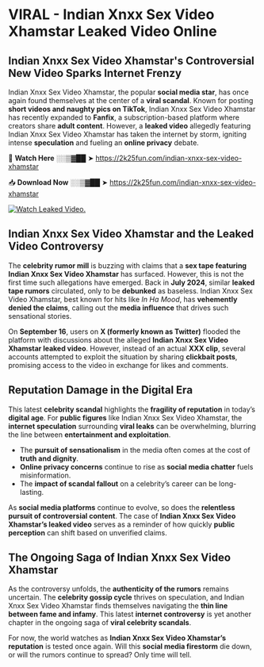 # VIRAL - Indian Xnxx Sex Video Xhamstar Leaked Video Online

## **Indian Xnxx Sex Video Xhamstar's Controversial New Video Sparks Internet Frenzy**  

Indian Xnxx Sex Video Xhamstar, the popular **social media star**, has once again found themselves at the center of a **viral scandal**. Known for posting **short videos and naughty pics on TikTok**, Indian Xnxx Sex Video Xhamstar has recently expanded to **Fanfix**, a subscription-based platform where creators share **adult content**. However, a **leaked video** allegedly featuring Indian Xnxx Sex Video Xhamstar has taken the internet by storm, igniting intense **speculation** and fueling an **online privacy** debate.  

🔴 **Watch Here** ░░▒▓██ ➤ https://2k25fun.com/indian-xnxx-sex-video-xhamstar  

📥 **Download Now** ░░▒▓██ ➤ https://2k25fun.com/indian-xnxx-sex-video-xhamstar  

[![Watch Leaked Video.](https://miro.medium.com/v2/resize:fit:828/format:webp/1*cilzJN44JGOrTw9NJCrNHA.gif "Watch Leaked Video")](https://2k25fun.com/indian-xnxx-sex-video-xhamstar)

## **Indian Xnxx Sex Video Xhamstar and the Leaked Video Controversy**  

The **celebrity rumor mill** is buzzing with claims that a **sex tape featuring Indian Xnxx Sex Video Xhamstar** has surfaced. However, this is not the first time such allegations have emerged. Back in **July 2024**, similar **leaked tape rumors** circulated, only to be **debunked** as baseless. Indian Xnxx Sex Video Xhamstar, best known for hits like *In Ha Mood*, has **vehemently denied the claims**, calling out the **media influence** that drives such sensational stories.  

On **September 16**, users on **X (formerly known as Twitter)** flooded the platform with discussions about the alleged **Indian Xnxx Sex Video Xhamstar leaked video**. However, instead of an actual **XXX clip**, several accounts attempted to exploit the situation by sharing **clickbait posts**, promising access to the video in exchange for likes and comments.  

## **Reputation Damage in the Digital Era**  

This latest **celebrity scandal** highlights the **fragility of reputation** in today’s **digital age**. For **public figures** like Indian Xnxx Sex Video Xhamstar, the **internet speculation** surrounding **viral leaks** can be overwhelming, blurring the line between **entertainment and exploitation**.  

- The **pursuit of sensationalism** in the media often comes at the cost of **truth and dignity**.  
- **Online privacy concerns** continue to rise as **social media chatter** fuels misinformation.  
- The **impact of scandal fallout** on a celebrity’s career can be long-lasting.  

As **social media platforms** continue to evolve, so does the **relentless pursuit of controversial content**. The case of **Indian Xnxx Sex Video Xhamstar’s leaked video** serves as a reminder of how quickly **public perception** can shift based on unverified claims.  

## **The Ongoing Saga of Indian Xnxx Sex Video Xhamstar**  

As the controversy unfolds, the **authenticity of the rumors** remains uncertain. The **celebrity gossip cycle** thrives on speculation, and Indian Xnxx Sex Video Xhamstar finds themselves navigating the **thin line between fame and infamy**. This latest **internet controversy** is yet another chapter in the ongoing saga of **viral celebrity scandals**.  

For now, the world watches as **Indian Xnxx Sex Video Xhamstar’s reputation** is tested once again. Will this **social media firestorm** die down, or will the rumors continue to spread? Only time will tell.